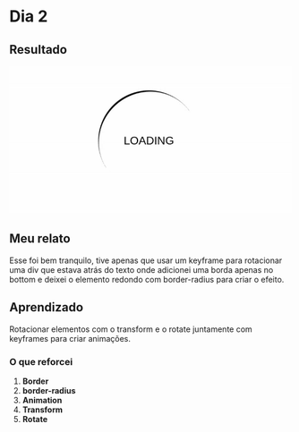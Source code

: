 # Dia 2

## Resultado

![alt text](loading.gif)

## Meu relato

Esse foi bem tranquilo, tive apenas que usar um keyframe para rotacionar uma div que estava atrás do texto onde adicionei uma borda apenas no bottom e deixei o elemento redondo com border-radius para criar o efeito.

## Aprendizado

Rotacionar elementos com o transform e o rotate juntamente com keyframes para criar animações.

### O que reforcei

1. **Border**
1. **border-radius**
1. **Animation**
1. **Transform**
1. **Rotate**

